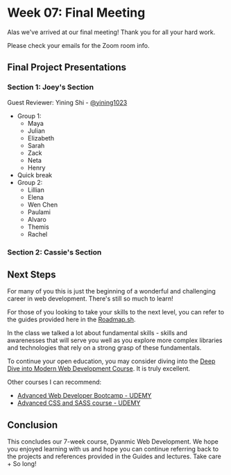 # Week 07: Final Meeting

Alas we've arrived at our final meeting! Thank you for all your hard work. 

Please check your emails for the Zoom room info. 

## Final Project Presentations

### Section 1: Joey's Section

Guest Reviewer: Yining Shi - [@yining1023](https://1023.io)

* Group 1:
    * Maya
    * Julian
    * Elizabeth
    * Sarah
    * Zack
    * Neta
    * Henry
* Quick break
* Group 2:
    * Lillian
    * Elena
    * Wen Chen
    * Paulami 
    * Alvaro
    * Themis
    * Rachel

### Section 2: Cassie's Section



## Next Steps

For many of you this is just the beginning of a wonderful and challenging career in web development. There's still so much to learn!

For those of you looking to take your skills to the next level, you can refer to the guides provided here in the [Roadmap.sh](https://roadmap.sh/). 

In the class we talked a lot about fundamental skills - skills and awarenesses that will serve you well as you explore more complex libraries and technologies that rely on a strong grasp of these fundamentals. 

To continue your open education, you may consider diving into the [Deep Dive into Modern Web Development Course](https://fullstackopen.com/en/). It is truly excellent. 

Other courses I can recommend:
* [Advanced Web Developer Bootcamp - UDEMY](https://www.udemy.com/course/the-advanced-web-developer-bootcamp/)
* [Advanced CSS and SASS course - UDEMY](https://www.udemy.com/course/advanced-css-and-sass/)

## Conclusion

This concludes our 7-week course, Dyanmic Web Development. We hope you enjoyed learning with us and hope you can continue referring back to the projects and references provided in the Guides and lectures. Take care + So long!